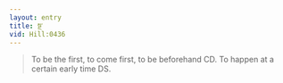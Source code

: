 ```yaml
---
layout: entry
title: སྔ་
vid: Hill:0436
---
```

> To be the first, to come first, to be beforehand CD\. To happen at a certain early time DS\.


